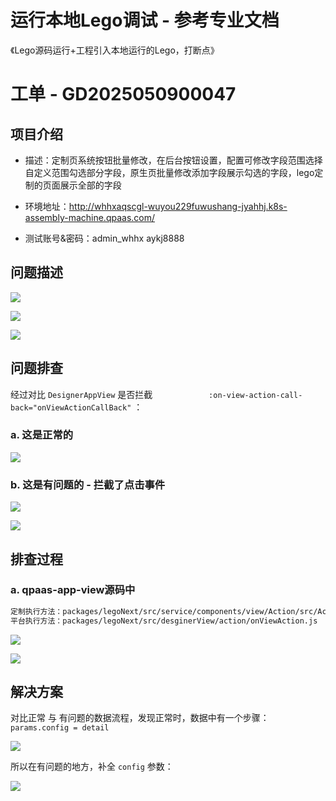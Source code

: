 

# 运行本地Lego调试 - 参考专业文档

《Lego源码运行+工程引入本地运行的Lego，打断点》



# 工单 - GD2025050900047



## 项目介绍

* 描述：定制页系统按钮批量修改，在后台按钮设置，配置可修改字段范围选择自定义范围勾选部分字段，原生页批量修改添加字段展示勾选的字段，lego定制的页面展示全部的字段

* 环境地址：http://whhxaqscgl-wuyou229fuwushang-jyahhj.k8s-assembly-machine.qpaas.com/

* 测试账号&密码：admin_whhx aykj8888



## 问题描述

![](/docs/1-功能维度-Lego汇总/Lego定制-批量修改按钮字段未过滤/images/001.png)

![](/docs/1-功能维度-Lego汇总/Lego定制-批量修改按钮字段未过滤/images/002.png)

![](/docs/1-功能维度-Lego汇总/Lego定制-批量修改按钮字段未过滤/images/003.png)





## 问题排查

经过对比 `DesignerAppView` 是否拦截 `            :on-view-action-call-back="onViewActionCallBack"` ：



### a. 这是正常的

![](/docs/1-功能维度-Lego汇总/Lego定制-批量修改按钮字段未过滤/images/004.png)



### b. 这是有问题的 - 拦截了点击事件

![](/docs/1-功能维度-Lego汇总/Lego定制-批量修改按钮字段未过滤/images/005.png)

![](/docs/1-功能维度-Lego汇总/Lego定制-批量修改按钮字段未过滤/images/006.png)



## 排查过程

### a. qpaas-app-view源码中

```sh
定制执行方法：packages/legoNext/src/service/components/view/Action/src/Actions/MultiEdit.vue
平台执行方法：packages/legoNext/src/desginerView/action/onViewAction.js
```

![](/docs/1-功能维度-Lego汇总/Lego定制-批量修改按钮字段未过滤/images/007.png)

![](/docs/1-功能维度-Lego汇总/Lego定制-批量修改按钮字段未过滤/images/008.png)



## 解决方案

对比正常 与 有问题的数据流程，发现正常时，数据中有一个步骤：`params.config = detail`

![](/docs/1-功能维度-Lego汇总/Lego定制-批量修改按钮字段未过滤/images/009.png)



所以在有问题的地方，补全 `config` 参数：

![](/docs/1-功能维度-Lego汇总/Lego定制-批量修改按钮字段未过滤/images/010.png)

